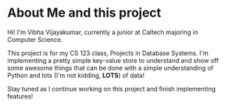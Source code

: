 
# About Me and this project

Hi! I'm Vibha Vijayakumar, currently a junior at Caltech majoring in Computer Science. 


This project is for my CS 123 class, Projects in Database Systems. I'm implementing a pretty simple key-value store to understand and show off some awesome things that can be done with a simple understanding of Python and lots (I'm not kidding, **LOTS**) of data!

Stay tuned as I continue working on this project and finish implementing features!